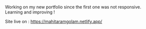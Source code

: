 
Working on my new portfolio since the first one was not responsive. Learning and improving !

Site live on : https://mahitaramgolam.netlify.app/
